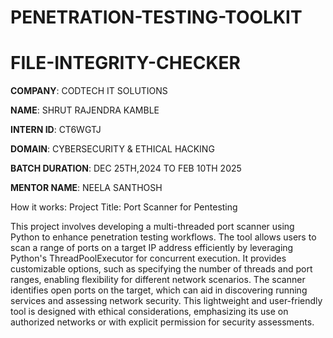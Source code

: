 # PENETRATION-TESTING-TOOLKIT

# FILE-INTEGRITY-CHECKER

**COMPANY**: CODTECH IT SOLUTIONS

**NAME**: SHRUT RAJENDRA KAMBLE

**INTERN ID**: CT6WGTJ

**DOMAIN**: CYBERSECURITY & ETHICAL HACKING

**BATCH DURATION**: DEC 25TH,2024 TO FEB 10TH 2025

**MENTOR NAME**: NEELA SANTHOSH

How it works:
Project Title: Port Scanner for Pentesting

This project involves developing a multi-threaded port scanner using Python to enhance penetration testing workflows. The tool allows users to scan a range of ports on a target IP address efficiently by leveraging Python's ThreadPoolExecutor for concurrent execution. It provides customizable options, such as specifying the number of threads and port ranges, enabling flexibility for different network scenarios. The scanner identifies open ports on the target, which can aid in discovering running services and assessing network security. This lightweight and user-friendly tool is designed with ethical considerations, emphasizing its use on authorized networks or with explicit permission for security assessments.


